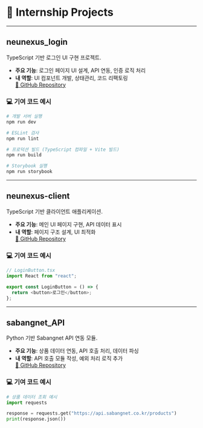 # 💼 Internship Projects

---

## neunexus_login
TypeScript 기반 로그인 UI 구현 프로젝트.

- **주요 기능**: 로그인 페이지 UI 설계, API 연동, 인증 로직 처리
- **내 역할**: UI 컴포넌트 개발, 상태관리, 코드 리팩토링  
[🔗 GitHub Repository](https://github.com/GopediaPro/neunexus_login)

### 💻 기여 코드 예시
```bash
# 개발 서버 실행
npm run dev

# ESLint 검사
npm run lint

# 프로덕션 빌드 (TypeScript 컴파일 + Vite 빌드)
npm run build

# Storybook 실행
npm run storybook
```

---

## neunexus-client
TypeScript 기반 클라이언트 애플리케이션.

- **주요 기능**: 메인 UI 페이지 구현, API 데이터 표시
- **내 역할**: 페이지 구조 설계, UI 최적화  
[🔗 GitHub Repository](https://github.com/GopediaPro/neunexus-client)

### 💻 기여 코드 예시
```typescript
// LoginButton.tsx
import React from "react";

export const LoginButton = () => {
  return <button>로그인</button>;
};
```

---

## sabangnet_API
Python 기반 Sabangnet API 연동 모듈.

- **주요 기능**: 상품 데이터 연동, API 호출 처리, 데이터 파싱
- **내 역할**: API 호출 모듈 작성, 예외 처리 로직 추가  
[🔗 GitHub Repository](https://github.com/GopediaPro/sabangnet_API)

### 💻 기여 코드 예시
```python
# 상품 데이터 조회 예시
import requests

response = requests.get("https://api.sabangnet.co.kr/products")
print(response.json())
```
